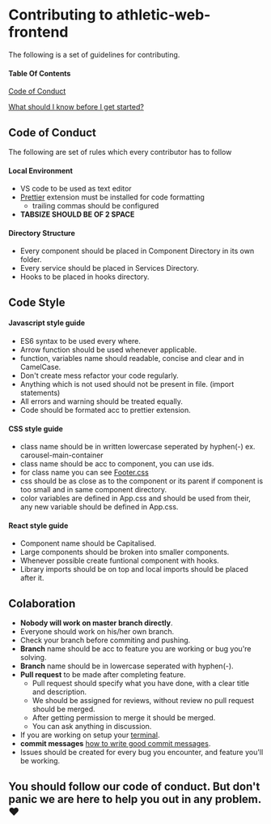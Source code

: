 # Contributing to athletic-web-frontend

The following is a set of guidelines for contributing.

#### Table Of Contents

[Code of Conduct](#code-of-conduct)

[What should I know before I get started?](#what-should-i-know-before-i-get-started)

## Code of Conduct

The following are set of rules which every contributor has to follow

#### Local Environment

- VS code to be used as text editor
- [Prettier](https://marketplace.visualstudio.com/items?itemName=esbenp.prettier-vscode) extension must be installed for code formatting
  * trailing commas should be configured
- **TABSIZE SHOULD BE OF 2 SPACE**

#### Directory Structure

- Every component should be placed in Component Directory in its own folder.
- Every service should be placed in Services Directory.
- Hooks to be placed in hooks directory.

## Code Style

#### Javascript style guide

- ES6 syntax to be used every where.
- Arrow function should be used whenever applicable.
- function, variables name should readable, concise and clear and in CamelCase.
- Don't create mess refactor your code regularly.
- Anything which is not used should not be present in file. (import statements)
- All errors and warning should be treated equally.
- Code should be formated acc to prettier extension.

#### CSS style guide

- class name should be in written lowercase seperated by hyphen(-) ex. carousel-main-container
- class name should be acc to component, you can use ids.
- for class name you can see [Footer.css](https://github.com/lambda9/athletic-web-frontend/blob/master/src/Components/Footer/Footer.css)
- css should be as close as to the component or its parent if component is too small and in same component directory.
- color variables are defined in App.css and should be used from their, any new variable should be defined in App.css.

#### React style guide

- Component name should be Capitalised.
- Large components should be broken into smaller components.
- Whenever possible create funtional component with hooks.
- Library imports should be on top and local imports should be placed after it.

## Colaboration 

- **Nobody will work on master branch directly**.
- Everyone should work on his/her own branch.
- Check your branch before commiting and pushing.
- **Branch** name should be acc to feature you are working or bug you're solving.
- **Branch** name should be in lowercase seperated with hyphen(-).
- **Pull request** to be made after completing feature.
  * Pull request should specify what you have done, with a clear title and description.
  * We should be assigned for reviews, without review no pull request should be merged.
  * After getting permission to merge it should be merged.
  * You can ask anything in discussion.
- If you are working on setup your [terminal](https://medium.com/@thucnc/how-to-show-current-git-branch-with-colors-in-bash-prompt-380d05a24745).
- **commit messages** [how to write good commit messages](https://www.freecodecamp.org/news/writing-good-commit-messages-a-practical-guide/).
- Issues should be created for every bug you encounter, and feature you'll be working.

## You should follow our code of conduct. But don't panic we are here to help you out in any problem.	:heart:





